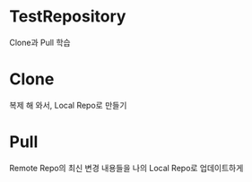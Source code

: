 # TestRepository
Clone과 Pull 학습

# Clone
복제 해 와서, Local Repo로 만들기

# Pull
Remote Repo의 최신 변경 내용들을
나의 Local Repo로 업데이트하게
